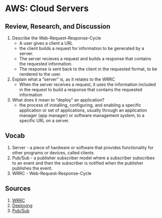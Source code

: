 # AWS: Cloud Servers

## Review, Research, and Discussion

   1. Describe the Web-Request-Response-Cycle
        - A user gives a client a URL
        - the client builds a request for information to be generated by a server.
        - The server recieves a request and builds a response that contains the requested information.
        - The response is sent back to the client in the requested format, to be rendered to the user.
   2. Explain what a “server” is, as it relates to the WRRC
        - When the server receives a request, it uses the information included in the request to build a response that contains the requested information
   3. What does it mean to “deploy” an application?
        - the process of installing, configuring, and enabling a specific application or set of applications, usually through an application manager (app manager) or software management system, to a specific URL on a server.

## Vocab

   1. Server
    - a piece of hardware or software that provides functionality for other programs or devices, called clients
   2. Pub/Sub 
    - a publisher subscriber model where a subscriber subscribes to an event and then the subscriber is notified when the publisher publishes the event.
   3. WRRC 
    - Web-Request-Response-Cycle

## Sources  

   1. [WRRC](https://backend.turing.edu/module2/lessons/how_the_web_works_http)
   1. [Deploying](https://www.dialogic.com/glossary/application-deployment-)
   1. [Pub/Sub](https://cloudnweb.dev/2019/08/implementing-redis-pub-sub-in-node-js-application/)
